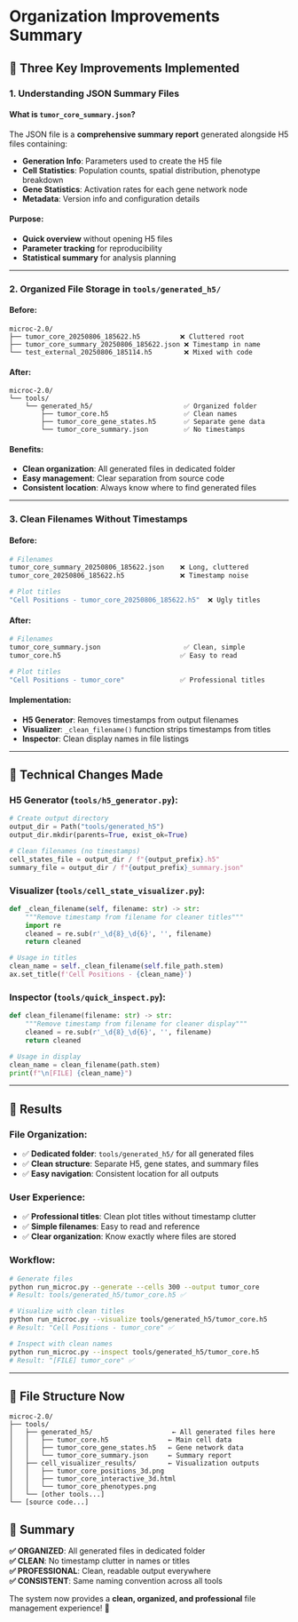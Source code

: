# Organization Improvements Summary

## 🎯 **Three Key Improvements Implemented**

### **1. Understanding JSON Summary Files**

#### **What is `tumor_core_summary.json`?**
The JSON file is a **comprehensive summary report** generated alongside H5 files containing:

- **Generation Info**: Parameters used to create the H5 file
- **Cell Statistics**: Population counts, spatial distribution, phenotype breakdown
- **Gene Statistics**: Activation rates for each gene network node
- **Metadata**: Version info and configuration details

#### **Purpose:**
- **Quick overview** without opening H5 files
- **Parameter tracking** for reproducibility
- **Statistical summary** for analysis planning

---

### **2. Organized File Storage in `tools/generated_h5/`**

#### **Before:**
```
microc-2.0/
├── tumor_core_20250806_185622.h5          ❌ Cluttered root
├── tumor_core_summary_20250806_185622.json ❌ Timestamp in name
└── test_external_20250806_185114.h5        ❌ Mixed with code
```

#### **After:**
```
microc-2.0/
└── tools/
    └── generated_h5/                       ✅ Organized folder
        ├── tumor_core.h5                   ✅ Clean names
        ├── tumor_core_gene_states.h5       ✅ Separate gene data
        └── tumor_core_summary.json         ✅ No timestamps
```

#### **Benefits:**
- **Clean organization**: All generated files in dedicated folder
- **Easy management**: Clear separation from source code
- **Consistent location**: Always know where to find generated files

---

### **3. Clean Filenames Without Timestamps**

#### **Before:**
```bash
# Filenames
tumor_core_summary_20250806_185622.json    ❌ Long, cluttered
tumor_core_20250806_185622.h5              ❌ Timestamp noise

# Plot titles
"Cell Positions - tumor_core_20250806_185622.h5"  ❌ Ugly titles
```

#### **After:**
```bash
# Filenames  
tumor_core_summary.json                     ✅ Clean, simple
tumor_core.h5                              ✅ Easy to read

# Plot titles
"Cell Positions - tumor_core"              ✅ Professional titles
```

#### **Implementation:**
- **H5 Generator**: Removes timestamps from output filenames
- **Visualizer**: `_clean_filename()` function strips timestamps from titles
- **Inspector**: Clean display names in file listings

---

## 🔧 **Technical Changes Made**

### **H5 Generator (`tools/h5_generator.py`):**
```python
# Create output directory
output_dir = Path("tools/generated_h5")
output_dir.mkdir(parents=True, exist_ok=True)

# Clean filenames (no timestamps)
cell_states_file = output_dir / f"{output_prefix}.h5"
summary_file = output_dir / f"{output_prefix}_summary.json"
```

### **Visualizer (`tools/cell_state_visualizer.py`):**
```python
def _clean_filename(self, filename: str) -> str:
    """Remove timestamp from filename for cleaner titles"""
    import re
    cleaned = re.sub(r'_\d{8}_\d{6}', '', filename)
    return cleaned

# Usage in titles
clean_name = self._clean_filename(self.file_path.stem)
ax.set_title(f'Cell Positions - {clean_name}')
```

### **Inspector (`tools/quick_inspect.py`):**
```python
def clean_filename(filename: str) -> str:
    """Remove timestamp from filename for cleaner display"""
    cleaned = re.sub(r'_\d{8}_\d{6}', '', filename)
    return cleaned

# Usage in display
clean_name = clean_filename(path.stem)
print(f"\n[FILE] {clean_name}")
```

---

## 🎯 **Results**

### **File Organization:**
- ✅ **Dedicated folder**: `tools/generated_h5/` for all generated files
- ✅ **Clean structure**: Separate H5, gene states, and summary files
- ✅ **Easy navigation**: Consistent location for all outputs

### **User Experience:**
- ✅ **Professional titles**: Clean plot titles without timestamp clutter
- ✅ **Simple filenames**: Easy to read and reference
- ✅ **Clear organization**: Know exactly where files are stored

### **Workflow:**
```bash
# Generate files
python run_microc.py --generate --cells 300 --output tumor_core
# Result: tools/generated_h5/tumor_core.h5 ✅

# Visualize with clean titles
python run_microc.py --visualize tools/generated_h5/tumor_core.h5
# Result: "Cell Positions - tumor_core" ✅

# Inspect with clean names
python run_microc.py --inspect tools/generated_h5/tumor_core.h5
# Result: "[FILE] tumor_core" ✅
```

---

## 📁 **File Structure Now**

```
microc-2.0/
├── tools/
│   ├── generated_h5/                    ← All generated files here
│   │   ├── tumor_core.h5               ← Main cell data
│   │   ├── tumor_core_gene_states.h5   ← Gene network data  
│   │   └── tumor_core_summary.json     ← Summary report
│   ├── cell_visualizer_results/        ← Visualization outputs
│   │   ├── tumor_core_positions_3d.png
│   │   ├── tumor_core_interactive_3d.html
│   │   └── tumor_core_phenotypes.png
│   └── [other tools...]
└── [source code...]
```

## 🎉 **Summary**

**✅ ORGANIZED**: All generated files in dedicated folder  
**✅ CLEAN**: No timestamp clutter in names or titles  
**✅ PROFESSIONAL**: Clean, readable output everywhere  
**✅ CONSISTENT**: Same naming convention across all tools  

The system now provides a **clean, organized, and professional** file management experience! 🚀
